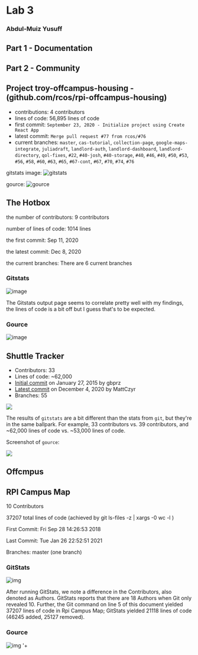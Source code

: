 # Lab 3
### Abdul-Muiz Yusuff

## Part 1 - Documentation

## Part 2 - Community
## Project troy-offcampus-housing - (github.com/rcos/rpi-offcampus-housing)
- contributions: 4 contributors
- lines of code: 56,895 lines of code
- first commit: `September 23, 2020 - Initialize project using Create React App`
- latest commit: `Merge pull request #77 from rcos/#76`
- current branches: `master`, `cas-tutorial`, `collection-page`, `google-maps-integrate`, `juliadraft`, `landlord-auth`, `landlord-dashboard`, `landlord-directory`, `qol-fixes`, `#22`, `#40-josh`, `#40-storage`, `#40`, `#46`, `#49`, `#50`, `#53`, `#56`, `#58`, `#60`, `#63`, `#65`, `#67-cont`, `#67`, `#70`, `#74`, `#76`

gitstats image:
![gitstats](screenshots/stats.png)

gource:
![gource](screenshots/gource.png)

## The Hotbox

the number of contributors: 9 contributors

number of lines of code: 1014 lines


the first commit: Sep 11, 2020

the latest commit: Dec 8, 2020

the current branches: There are 6 current branches

### Gitstats
![image](gitstats.PNG)

The Gitstats output page seems to correlate pretty well with my findings, the lines of code is a bit off but I guess that's to be expected.

### Gource
![image](gource.png)

## Shuttle Tracker
- Contributors: 33
- Lines of code: ~62,000
- [Initial commit](https://github.com/wtg/shuttletracker/commit/3453b12cb6d53080a0967644eddf44111fef0c54) on January 27, 2015 by gbprz
- [Latest commit](https://github.com/wtg/shuttletracker/commit/3e8b9af6a7d8b341b605f137cf2b4577edd6bed3) on December 4, 2020 by MattCzyr
- Branches: 55

![](gitstatsShuttle.png)

The results of `gitstats` are a bit different than the stats from `git`, but
they're in the same ballpark. For example, 33 contributors vs. 39 contributors,
and ~62,000 lines of code vs. ~53,000 lines of code.

Screenshot of `gource`:

![](gourceShuttle.png)

## Offcmpus


## RPI Campus Map 

10 Contributors

37207 total lines of code (achieved by git ls-files -z | xargs -0 wc -l )

First Commit: Fri Sep 28 14:26:53 2018

Last Commit: Tue Jan 26 22:52:51 2021

Branches: master (one branch)

### GitStats

![img](gitstatsmap.png)

After running GitStats, we note a difference in the Contributors, also denoted as Authors.
GitStats reports that there are 18 Authors when Git only revealed 10. Further, the Git command on line 5 of this document yielded 37207 lines of code in Rpi Campus Map; GitStats yielded 21118 lines of code (46245 added, 25127 removed).

### Gource

![img](gourcemap.png)
'+
